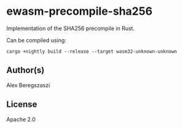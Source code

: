 # ewasm-precompile-sha256

Implementation of the SHA256 precompile in Rust.

Can be compiled using:

```
cargo +nightly build --release --target wasm32-unknown-unknown
```

## Author(s)

Alex Beregszaszi

## License

Apache 2.0
